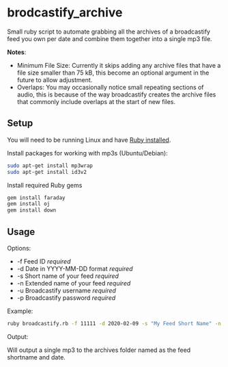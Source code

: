# brodcastify_archive

Small ruby script to automate grabbing all the archives of a broadcastify feed you own per date and combine them together into a single mp3 file.

**Notes**:

- Minimum File Size: Currently it skips adding any archive files that have a file size smaller than 75 kB, this become an optional argument in the future to allow adjustment.
- Overlaps: You may occasionally notice small repeating sections of audio, this is because of the way broadcastify creates the archive files that commonly include overlaps at the start of new files.

## Setup

You will need to be running Linux and have [Ruby installed](https://www.ruby-lang.org/en/documentation/installation/). 

Install packages for working with mp3s (Ubuntu/Debian):

```bash
sudo apt-get install mp3wrap
sudo apt-get install id3v2
```

Install required Ruby gems

```bash
gem install faraday
gem install oj
gem install down
```

## Usage

Options:

- -f Feed ID *required*
- -d Date in YYYY-MM-DD format *required*
- -s Short name of your feed *required*
- -n Extended name of your feed *required*
- -u Broadcastify username *required*
- -p Broadcastify password *required*

Example:

```bash
ruby broadcastify.rb -f 11111 -d 2020-02-09 -s "My Feed Short Name" -n "My Feed Extended Name" -u username -p password
```

Output:

Will output a single mp3 to the archives folder named as the feed shortname and date.